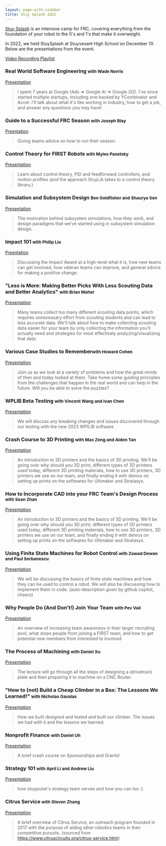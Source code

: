 ```yaml
---
layout: page-with-sidebar
title: Stuy Splash 2022
---
```

[Stuy Splash](/community/projects/stuysplash/) is an intensive camp for FRC, covering everything from the foundation of your robot to the 0's and 1's that make it overweight.

In 2022, we held StuySplash at Stuyvesant High School on December 10. Below are the presentations from the event.

[Video Recording Playlist](https://www.youtube.com/watch?v=SQ6nFY77oGg&list=PLTzhdzF4LCm6gnHcq8mDb-4JBHs9h66qw)

### Real World Software Engineering <small>with Wade Norris</small>
[Presentation](https://docs.google.com/presentation/d/1xd6mc62AohDLXIHMm9dUwKi9aHulbiG1WaCTsAqBoNc/edit?usp=sharing)

> I spent 7 years at Google (Ads => Google AI => Google [X]). I've since started multiple startups, including one backed by YCombinator and Accel. I'll talk about what it's like working in industry, how to get a job, and answer any questions you may have!

### Guide to a Successful FRC Season <small>with Joseph Blay</small>
[Presntation](https://docs.google.com/presentation/d/1U6RHz9kWBy72p-ordl0WhlDVAGWjZvc4fbhv-jcSWSM/edit?usp=sharing)

> Giving teams advice on how to run their season.

### Control Theory for FIRST Robots <small>with Myles Pasetsky</small>
[Presentation](https://docs.google.com/presentation/d/10yUWI73iTqrMERICJTurGnkD_lArmy529qjVMFI8WSI/edit?usp=sharing)

> Learn about control theory, PID and feedforward controllers, and motion profiles (and the approach StuyLib takes to a control theory library.)

### Simulation and Subsystem Design <small>Ben Goldfisher and Shaurya Sen</small>
[Presentation](https://docs.google.com/presentation/d/1MCWOYCDEIqvv6RmqyZ6OGyfizB8gq-6KCEeRofcFPgk/edit?usp=sharing)

>The motivation behind subsystem simulations, how they work, and design paradigms that we've started using in subsystem simulation design.

### Impact 101 <small>with Philip Liu</small>
[Presntation](https://docs.google.com/presentation/d/1OIbd2HAb9EnMcABCGouYjB7rslT6q-wxfPN30wkuRoc/edit?usp=sharing)

> Discussing the Impact Award at a high-level what it is, how new teams can get involved, how veteran teams can improve, and general advice for making a positive change.

### "Less is More: Making Better Picks With Less Scouting Data and Better Analytics" <small>with Brian Maher</small>
[Presentation](https://docs.google.com/presentation/d/1J54mtba0JIrZHcc3ltNG1Q1x0YTagGDwXvZA4N5o338/edit?usp=sharing)

> Many teams collect too many different scouting data points, which requires unnecessary effort from scouting students and can lead to less accurate data. We'll talk about how to make collecting scouting data easier for your team by only collecting the information you'll actually need and strategies for most effectively analyzing/visualizing that data.

### Various Case Studies to Remember<small>with Howard Cohen</small>
[Presentation](https://docs.google.com/presentation/d/1U6RHz9kWBy72p-ordl0WhlDVAGWjZvc4fbhv-jcSWSM/edit?usp=sharing)

> Join us as we look at a variety of problems and how the great minds of then and today looked at them. Take home some guiding principles from the challenges that happen in the real world and can help in the future. Will you be able to solve the puzzles?

### WPLIB Beta Testing <small>with Vincent Wang and Ivan Chen</small>
[Presentation](https://docs.google.com/presentation/d/1cPf-kcxJt8_L13KqLggnlf7kFskhrd5LdccRPMa29qU/edit?usp=sharing)

> We will discuss any breaking changes and issues discovered through our testing with the new 2023 WPILIB software

### Crash Course to 3D Printing <small>with Max Zeng and Aiden Tan</small>
[Presentation](https://docs.google.com/presentation/d/1ZArcTvkerW9XBZsIgUH4DRErn4cI8aLBp4plFXFUi20/edit?usp=sharing)
> An introduction to 3D printers and the basics of 3D printing. We'll be going over why should you 3D print, different types of 3D printers used today, different 3D printing materials, how to use 3D printers, 3D printers we use on our team, and finally ending it with demos on setting up prints on the softwares for Ultimaker and Stratasys.

### How to Incorporate CAD into your FRC Team's Design Process <small>with Sean Zhan</small>
[Presentation](https://docs.google.com/presentation/d/119DjwxVjS1KfcxO-72OgwJ5G2jAH63je6amcW0DSZFE/edit?usp=sharing)
> An introduction to 3D printers and the basics of 3D printing. We'll be going over why should you 3D print, different types of 3D printers used today, different 3D printing materials, how to use 3D printers, 3D printers we use on our team, and finally ending it with demos on setting up prints on the softwares for Ultimaker and Stratasys.

### Using Finite State Machines for Robot Control <small>with Zawad Dewan and Paul Serbanescu</small>
[Presentation](https://docs.google.com/presentation/d/1YAXygFWVcrtGzv3xk6WF6qcfuWK4rA_S9KLI4Cyffe4/edit?usp=sharing)
> We will be discussing the basics of finite state machines and how they can be used to control a robot. We will also be discussing how to implement them in code. (auto-description given by github copilot, cheers)

### Why People Do (And Don’t!) Join Your Team <small>with Pev Vail</small>
[Presentation](https://docs.google.com/presentation/d/1eU_5Tlys5Dlone0Qm7uVTdHKrvZdXVKIwDvWMnmVad4/edit?usp=sharing)
> An overview of increasing team awareness in their larger recruiting pool, what stops people from joining a FIRST team, and how to get potential new members from interested to involved

### The Process of Machining <small>with Daniel Xu</small>
[Presentation](https://docs.google.com/presentation/d/1LndSjCFmSAIl6ThmfYG87BWP29eBBY85P-uEVobsIlY/edit?usp=sharing)
> The lecture will go through all the steps of designing a (drivetrain) plate and then preparing it to machine on a CNC Router.

### "How to (not) Build a Cheap Climber in a Box: The Lessons We Learned!" <small>with Nicholas Gavalas</small>
[Presentation](https://docs.google.com/presentation/d/1mYV_P19RJ2m_kKr2HSQySurDRFRdOnB7XkNr8rf9Ws4/edit?usp=sharing)
> How we built designed and tested and built our climber. The issues we had with it and the lessons we learned.

### Nonprofit Finance <small>with Daniel Uh</small>
[Presentation](https://docs.google.com/presentation/d/1z2fES_xnqlYIZEkP2eGOv0cy_BpgXQbl6iPpSQ3_KUM/edit?usp=sharing)
> A brief crash course on Sponsorships and Grants!

### Strategy 101 <small>with April Li and Andrew Liu</small>
[Presentation](https://docs.google.com/presentation/d/1ctiSUSDYSVnKrIEIokyZZ6Q70PiCEdKNpqVe9IWWVXc/edit?usp=sharing)
> how stuypulse's strategy team serves and how you can too :)

### Citrus Service <small>with Steven Zhang</small>
[Presentation](https://docs.google.com/presentation/d/1wMQ4e5Kd98TbzPpdqdJIW6Ahw61BctmSjIqDww55x84/edit?usp=sharing)
> A brief overview of Citrus Service, an outreach program founded in 2017 with the purpose of aiding other robotics teams in their competitive pursuits. (sourced from https://www.citruscircuits.org/citrus-service.html)